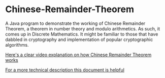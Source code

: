 # Chinese-Remainder-Theorem
A Java program to demonstrate the working of Chinese Remainder Theorem, a theorem in number theory and modulo arithmetics. As such, it comes up in Discrete Mathematics. It might be familiar to those that have dabbled in cryptography and implementation of popular cryptographic algorithms.

[Here's a clear video explanation on how Chinese Remainder Theorem works](https://www.youtube.com/watch?v=zIFehsBHB8o)

[For a more technical description this document is helpful](http://homepages.math.uic.edu/~leon/mcs425-s08/handouts/chinese_remainder.pdf)
